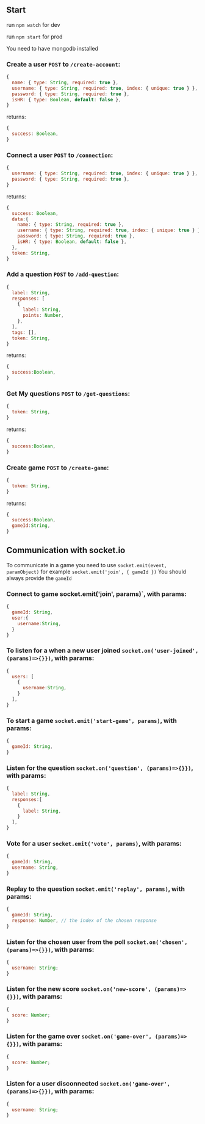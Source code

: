 ## Start


run `npm watch` for dev

run `npm start` for prod

You need to have mongodb installed

### Create a user `POST` to `/create-account`:

````javascript
{
  name: { type: String, required: true },
  username: { type: String, required: true, index: { unique: true } },
  password: { type: String, required: true },
  isHR: { type: Boolean, default: false },
}
````

returns:

````javascript
{
  success: Boolean,
}
````


### Connect a user `POST` to `/connection`:

````javascript
{
  username: { type: String, required: true, index: { unique: true } },
  password: { type: String, required: true },
}
````

returns:

````javascript
{
  success: Boolean,
  data:{
    name: { type: String, required: true },
    username: { type: String, required: true, index: { unique: true } },
    password: { type: String, required: true },
    isHR: { type: Boolean, default: false },
  },
  token: String,
}
````

### Add a question `POST` to `/add-question`:

````javascript
{
  label: String,
  responses: [
    {
      label: String,
      points: Number,
    },
  ],
  tags: [],
  token: String,
}
````

returns:

````javascript
{
  success:Boolean,
}
````

### Get My questions `POST` to `/get-questions`:

````javascript
{
  token: String,
}
````

returns:

````javascript
{
  success:Boolean,
}
````

### Create game `POST` to `/create-game`:

````javascript
{
  token: String,
}
````

returns:

````javascript
{
  success:Boolean,
  gameId:String,
}
````

## Communication with socket.io

To communicate in a game you need to use `socket.emit(event, paramObject)` for example `socket.emit('join', { gameId })`
You should always provide the `gameId`


### Connect to game socket.emit('join', params)`, with params:

````javascript
{
  gameId: String,
  user:{
    username:String,
  }
}
````

### To listen for a when a new user joined  `socket.on('user-joined', (params)=>{}})`, with params:

````javascript
{
  users: [
    {
      username:String,
    }
  ],
}
````


### To start a game  `socket.emit('start-game', params)`, with params:

````javascript
{
  gameId: String,
}
````

### Listen for the question  `socket.on('question', (params)=>{}})`, with params:

````javascript
{
  label: String,
  responses:[
    {
      label: String,
    }
  ],
}
````

### Vote for a user  `socket.emit('vote', params)`, with params:

````javascript
{
  gameId: String,
  username: String,
}
````


### Replay to the question `socket.emit('replay', params)`, with params:

````javascript
{
  gameId: String,
  response: Number, // the index of the chosen response
}
````


### Listen for the chosen user from the poll `socket.on('chosen', (params)=>{}})`, with params:

````javascript
{
  username: String;
}
````

### Listen for the new score `socket.on('new-score', (params)=>{}})`, with params:

````javascript
{
  score: Number;
}
````

### Listen for the game over `socket.on('game-over', (params)=>{}})`, with params:

````javascript
{
  score: Number;
}
````

### Listen for a user disconnected `socket.on('game-over', (params)=>{}})`, with params:

````javascript
{
  username: String;
}
````




